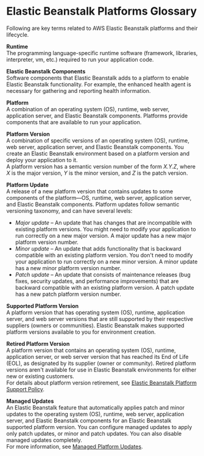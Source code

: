 # Elastic Beanstalk Platforms Glossary<a name="platforms-glossary"></a>

Following are key terms related to AWS Elastic Beanstalk platforms and their lifecycle\.

**Runtime**  
The programming language\-specific runtime software \(framework, libraries, interpreter, vm, etc\.\) required to run your application code\.

**Elastic Beanstalk Components**  
Software components that Elastic Beanstalk adds to a platform to enable Elastic Beanstalk functionality\. For example, the enhanced health agent is necessary for gathering and reporting health information\.

**Platform**  
A combination of an operating system \(OS\), runtime, web server, application server, and Elastic Beanstalk components\. Platforms provide components that are available to run your application\.

**Platform Version**  
A combination of specific versions of an operating system \(OS\), runtime, web server, application server, and Elastic Beanstalk components\. You create an Elastic Beanstalk environment based on a platform version and deploy your application to it\.  
A platform version has a semantic version number of the form *X\.Y\.Z*, where *X* is the major version, *Y* is the minor version, and *Z* is the patch version\.

**Platform Update**  
A release of a new platform version that contains updates to some components of the platform—OS, runtime, web server, application server, and Elastic Beanstalk components\. Platform updates follow semantic versioning taxonomy, and can have several levels:  
+ *Major update* – An update that has changes that are incompatible with existing platform versions\. You might need to modify your application to run correctly on a new major version\. A major update has a new major platform version number\.
+ *Minor update* – An update that adds functionality that is backward compatible with an existing platform version\. You don't need to modify your application to run correctly on a new minor version\. A minor update has a new minor platform version number\.
+ *Patch update* – An update that consists of maintenance releases \(bug fixes, security updates, and performance improvements\) that are backward compatible with an existing platform version\. A patch update has a new patch platform version number\.

**Supported Platform Version**  
A platform version that has operating system \(OS\), runtime, application server, and web server versions that are still     supported by  their respective suppliers \(owners or communities\)\. Elastic Beanstalk makes supported platform versions available to you for environment creation\.

**Retired Platform Version**  
A platform version that contains an operating system \(OS\), runtime, application server, or web server version that has reached its End of Life \(EOL\), as designated by its supplier \(owner or community\)\. Retired platform versions aren't available for use in Elastic Beanstalk environments for either new or existing customers\.  
For details about platform version retirement, see [Elastic Beanstalk Platform Support Policy](platforms-support-policy.md)\.

**Managed Updates**  
An Elastic Beanstalk feature that automatically applies patch and minor updates to the operating system \(OS\), runtime, web server, application server, and Elastic Beanstalk components for an Elastic Beanstalk supported platform version\. You can configure managed updates to apply only patch updates, or minor and patch updates\. You can also disable managed updates completely\.  
For more information, see [Managed Platform Updates](environment-platform-update-managed.md)\.